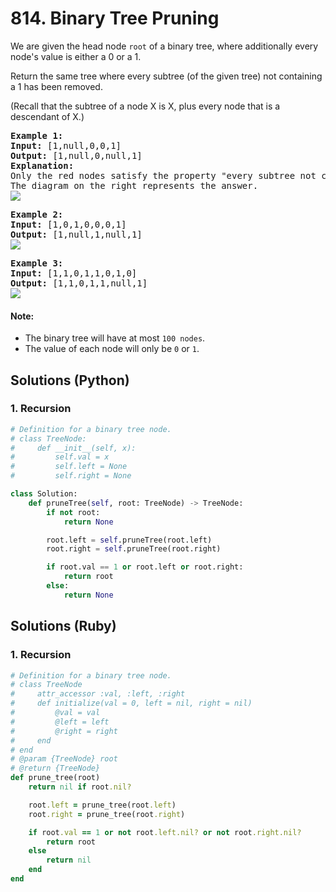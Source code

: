 # 814. Binary Tree Pruning
We are given the head node ```root``` of a binary tree, where additionally every node's value is either a 0 or a 1.

Return the same tree where every subtree (of the given tree) not containing a 1 has been removed.

(Recall that the subtree of a node X is X, plus every node that is a descendant of X.)

<pre>
<strong>Example 1:</strong>
<strong>Input:</strong> [1,null,0,0,1]
<strong>Output:</strong> [1,null,0,null,1]
<strong>Explanation:</strong>
Only the red nodes satisfy the property "every subtree not containing a 1".
The diagram on the right represents the answer.
<img src="https://s3-lc-upload.s3.amazonaws.com/uploads/2018/04/06/1028_2.png">
</pre>

<pre>
<strong>Example 2:</strong>
<strong>Input:</strong> [1,0,1,0,0,0,1]
<strong>Output:</strong> [1,null,1,null,1]
<img src="https://s3-lc-upload.s3.amazonaws.com/uploads/2018/04/06/1028_1.png">
</pre>

<pre>
<strong>Example 3:</strong>
<strong>Input:</strong> [1,1,0,1,1,0,1,0]
<strong>Output:</strong> [1,1,0,1,1,null,1]
<img src="https://s3-lc-upload.s3.amazonaws.com/uploads/2018/04/05/1028.png">
</pre>

#### Note:
* The binary tree will have at most ```100 nodes```.
* The value of each node will only be ```0``` or ```1```.

## Solutions (Python)

### 1. Recursion
```Python
# Definition for a binary tree node.
# class TreeNode:
#     def __init__(self, x):
#         self.val = x
#         self.left = None
#         self.right = None

class Solution:
    def pruneTree(self, root: TreeNode) -> TreeNode:
        if not root:
            return None

        root.left = self.pruneTree(root.left)
        root.right = self.pruneTree(root.right)

        if root.val == 1 or root.left or root.right:
            return root
        else:
            return None
```

## Solutions (Ruby)

### 1. Recursion
```Ruby
# Definition for a binary tree node.
# class TreeNode
#     attr_accessor :val, :left, :right
#     def initialize(val = 0, left = nil, right = nil)
#         @val = val
#         @left = left
#         @right = right
#     end
# end
# @param {TreeNode} root
# @return {TreeNode}
def prune_tree(root)
    return nil if root.nil?

    root.left = prune_tree(root.left)
    root.right = prune_tree(root.right)

    if root.val == 1 or not root.left.nil? or not root.right.nil?
        return root
    else
        return nil
    end
end
```
